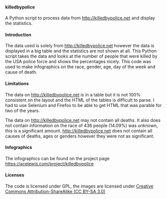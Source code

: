 #### killedbypolice
A Python script to process data from http://killedbypolice.net and display the statistics.

#### Introduction
The data used is solely from http://killedbypolice.net however the data is displayed in a big table and the statistics are not shown at all. This Python script takes the data and looks at the number of people that were killed by the USA police force and shows the percentages nicely. This code was used to make infographics on the race, gender, age, day of the week and cause of death.

#### Limitations
The data on http://killedbypolice.net is in a table but it is not 100% consistent on the layout and the HTML of the tables is difficult to parse. I had to use Selenium and Firefox to be able to get HTML that was parable for two of the years.

The data on http://killedbypolice.net may not contain all deaths. It also does not contain information on the race of 436 people (14.09%) was unknown, this is a significant amount. http://killedbypolice.net does not contain all causes of deaths, ages or genders however they were not as significant.

#### Infographics
The infographics can be found on the project page https://acelewis.com/project/killedbypolice

#### Licenses
The code is licensed under GPL, the images are licensed under [Creative Commons Attribution-ShareAlike (CC BY-SA 3.0)](https://creativecommons.org/licenses/by-sa/3.0/)

